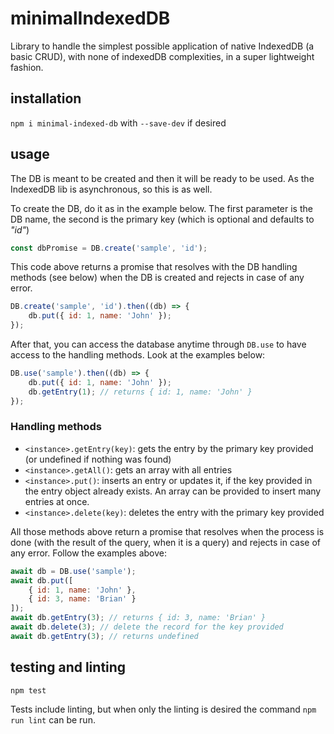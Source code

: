 # minimalIndexedDB

Library to handle the simplest possible application of native IndexedDB (a basic CRUD), with none of indexedDB complexities, in a super lightweight fashion.

## installation

`npm i minimal-indexed-db` with `--save-dev` if desired


## usage

The DB is meant to be created and then it will be ready to be used. As the IndexedDB lib is asynchronous, so this is as well. 

To create the DB, do it as in the example below. The first parameter is the DB name, the second is the primary key (which is optional and defaults to _"id"_)

```javascript
const dbPromise = DB.create('sample', 'id');
```

This code above returns a promise that resolves with the DB handling methods (see below) when the DB is created and rejects in case of any error.

```javascript
DB.create('sample', 'id').then((db) => {
    db.put({ id: 1, name: 'John' });
});
```

After that, you can access the database anytime through `DB.use` to have access to the handling methods. Look at the examples below:

```javascript
DB.use('sample').then((db) => {
    db.put({ id: 1, name: 'John' });
    db.getEntry(1); // returns { id: 1, name: 'John' }
});
```

### Handling methods

- `<instance>.getEntry(key)`: gets the entry by the primary key provided (or undefined if nothing was found)
- `<instance>.getAll()`: gets an array with all entries
- `<instance>.put()`: inserts an entry or updates it, if the key provided in the entry object already exists. An array can be provided to insert many entries at once.
- `<instance>.delete(key)`: deletes the entry with the primary key provided

All those methods above return a promise that resolves when the process is done (with the result of the query, when it is a query) and rejects in case of any error. Follow the examples above:

```javascript
await db = DB.use('sample');
await db.put([
    { id: 1, name: 'John' },
    { id: 3, name: 'Brian' }
]);
await db.getEntry(3); // returns { id: 3, name: 'Brian' }
await db.delete(3); // delete the record for the key provided
await db.getEntry(3); // returns undefined
```

## testing and linting

```
npm test
```
Tests include linting, but when only the linting is desired the command `npm run lint` can be run.